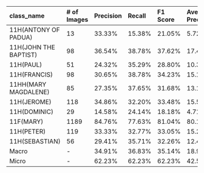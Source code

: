 | class_name            | # of Images   | Precision   | Recall   | F1 Score   | Average Precision   |
|:----------------------|:--------------|:------------|:---------|:-----------|:--------------------|
| 11H(ANTONY OF PADUA)  | 13            | 33.33%      | 15.38%   | 21.05%     | 5.72%               |
| 11H(JOHN THE BAPTIST) | 98            | 36.54%      | 38.78%   | 37.62%     | 17.40%              |
| 11H(PAUL)             | 51            | 24.32%      | 35.29%   | 28.80%     | 10.36%              |
| 11H(FRANCIS)          | 98            | 30.65%      | 38.78%   | 34.23%     | 15.12%              |
| 11HH(MARY MAGDALENE)  | 85            | 27.35%      | 37.65%   | 31.68%     | 13.15%              |
| 11H(JEROME)           | 118           | 34.86%      | 32.20%   | 33.48%     | 15.54%              |
| 11H(DOMINIC)          | 29            | 14.58%      | 24.14%   | 18.18%     | 4.71%               |
| 11F(MARY)             | 1189          | 84.76%      | 77.63%   | 81.04%     | 80.13%              |
| 11H(PETER)            | 119           | 33.33%      | 32.77%   | 33.05%     | 15.23%              |
| 11H(SEBASTIAN)        | 56            | 29.41%      | 35.71%   | 32.26%     | 12.44%              |
| Macro                 | -             | 34.91%      | 36.83%   | 35.14%     | 18.98%              |
| Micro                 | -             | 62.23%      | 62.23%   | 62.23%     | 42.50%              |